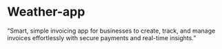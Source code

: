 # Weather-app
“Smart, simple invoicing app for businesses to create, track, and manage invoices effortlessly with secure payments and real-time insights.”
